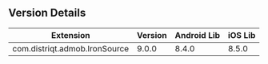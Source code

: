 ## Version Details

| Extension | Version | Android Lib | iOS Lib |
| --- | --- | --- | --- |
| com.distriqt.admob.IronSource | 9.0.0 | 8.4.0 | 8.5.0 |

